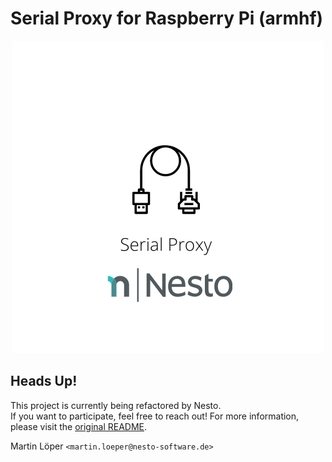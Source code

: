 Serial Proxy for Raspberry Pi (armhf)   
========

<p align="center">
  <img src=".github/imgs/project_logo.png">
</p>

Heads Up!
------
This project is currently being refactored by Nesto.   
If you want to participate, feel free to reach out!
For more information, please visit the [original README](./README).

Martin Löper `<martin.loeper@nesto-software.de>`
